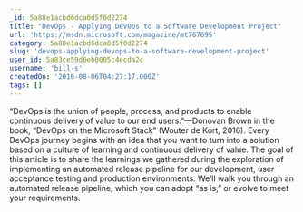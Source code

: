 ```yaml
---
_id: 5a88e1acbd6dca0d5f0d2274
title: "DevOps - Applying DevOps to a Software Development Project"
url: 'https://msdn.microsoft.com/magazine/mt767695'
category: 5a88e1acbd6dca0d5f0d2274
slug: 'devops-applying-devops-to-a-software-development-project'
user_id: 5a83ce59d6eb0005c4ecda2c
username: 'bill-s'
createdOn: '2016-08-06T04:27:17.000Z'
tags: []
---
```


“DevOps is the union of people, process, and products to enable continuous delivery of value to our end users.”—Donovan Brown in the book, “DevOps on the Microsoft Stack” (Wouter de Kort, 2016). Every DevOps journey begins with an idea that you want to turn into a solution based on a culture of learning and continuous delivery of value. The goal of this article is to share the learnings we gathered during the exploration of implementing an automated release pipeline for our development, user acceptance testing and production environments. We’ll walk you through an automated release pipeline, which you can adopt “as is,” or evolve to meet your requirements.

